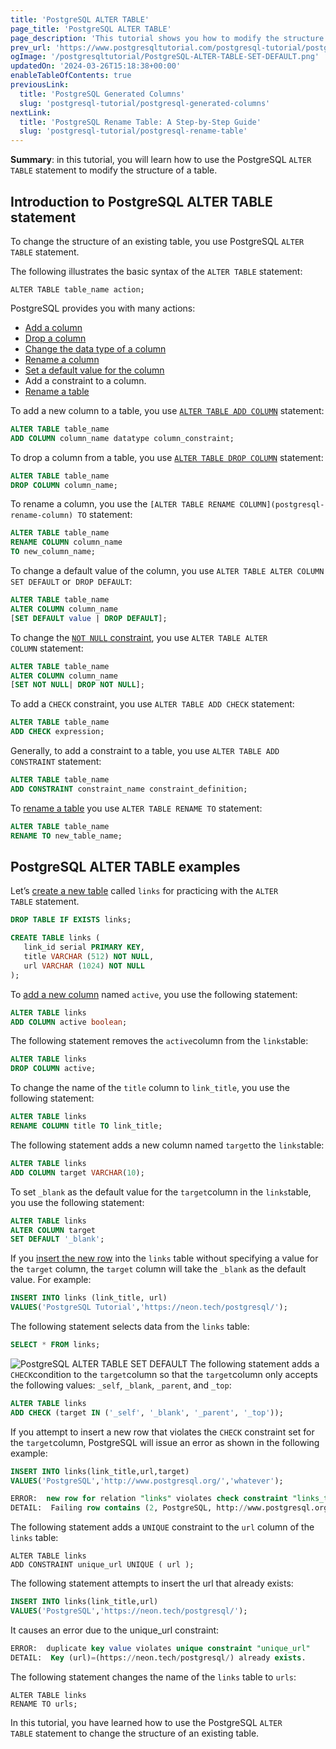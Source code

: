 ```yaml
---
title: 'PostgreSQL ALTER TABLE'
page_title: 'PostgreSQL ALTER TABLE'
page_description: 'This tutorial shows you how to modify the structure of a table by using the PostgreSQL ALTER TABLE statement.'
prev_url: 'https://www.postgresqltutorial.com/postgresql-tutorial/postgresql-alter-table/'
ogImage: '/postgresqltutorial/PostgreSQL-ALTER-TABLE-SET-DEFAULT.png'
updatedOn: '2024-03-26T15:18:38+00:00'
enableTableOfContents: true
previousLink:
  title: 'PostgreSQL Generated Columns'
  slug: 'postgresql-tutorial/postgresql-generated-columns'
nextLink:
  title: 'PostgreSQL Rename Table: A Step-by-Step Guide'
  slug: 'postgresql-tutorial/postgresql-rename-table'
---
```


**Summary**: in this tutorial, you will learn how to use the PostgreSQL `ALTER TABLE` statement to modify the structure of a table.

## Introduction to PostgreSQL ALTER TABLE statement

To change the structure of an existing table, you use PostgreSQL `ALTER TABLE` statement.

The following illustrates the basic syntax of the `ALTER TABLE` statement:

```shellsql
ALTER TABLE table_name action;
```

PostgreSQL provides you with many actions:

- [Add a column](postgresql-add-column)
- [Drop a column](postgresql-drop-column)
- [Change the data type of a column](postgresql-change-column-type)
- [Rename a column](postgresql-rename-column)
- [Set a default value for the column](postgresql-default-value)
- Add a constraint to a column.
- [Rename a table](postgresql-rename-table)

To add a new column to a table, you use [`ALTER TABLE ADD COLUMN`](postgresql-add-column) statement:

```sql
ALTER TABLE table_name
ADD COLUMN column_name datatype column_constraint;
```

To drop a column from a table, you use [`ALTER TABLE DROP COLUMN`](postgresql-drop-column) statement:

```sql
ALTER TABLE table_name
DROP COLUMN column_name;
```

To rename a column, you use the `[ALTER TABLE RENAME COLUMN](postgresql-rename-column) TO` statement:

```sql
ALTER TABLE table_name
RENAME COLUMN column_name
TO new_column_name;
```

To change a default value of the column, you use `ALTER TABLE ALTER COLUMN SET DEFAULT` or  `DROP DEFAULT`:

```sql
ALTER TABLE table_name
ALTER COLUMN column_name
[SET DEFAULT value | DROP DEFAULT];
```

To change the [`NOT NULL` constraint](postgresql-not-null-constraint), you use `ALTER TABLE ALTER COLUMN` statement:

```sql
ALTER TABLE table_name
ALTER COLUMN column_name
[SET NOT NULL| DROP NOT NULL];
```

To add a `CHECK` constraint, you use `ALTER TABLE ADD CHECK` statement:

```sql
ALTER TABLE table_name
ADD CHECK expression;
```

Generally, to add a constraint to a table, you use `ALTER TABLE ADD CONSTRAINT` statement:

```sql
ALTER TABLE table_name
ADD CONSTRAINT constraint_name constraint_definition;
```

To [rename a table](postgresql-rename-table) you use `ALTER TABLE RENAME TO` statement:

```sql
ALTER TABLE table_name
RENAME TO new_table_name;
```

## PostgreSQL ALTER TABLE examples

Let’s [create a new table](postgresql-create-table 'PostgreSQL CREATE TABLE') called `links` for practicing with the `ALTER TABLE` statement.

```sql
DROP TABLE IF EXISTS links;

CREATE TABLE links (
   link_id serial PRIMARY KEY,
   title VARCHAR (512) NOT NULL,
   url VARCHAR (1024) NOT NULL
);
```

To [add a new column](postgresql-add-column) named `active`, you use the following statement:

```sql
ALTER TABLE links
ADD COLUMN active boolean;
```

The following statement removes the `active`column from the `links`table:

```sql
ALTER TABLE links
DROP COLUMN active;
```

To change the name of the `title` column to `link_title`, you use the following statement:

```sql
ALTER TABLE links
RENAME COLUMN title TO link_title;
```

The following statement adds a new column named `target`to the `links`table:

```sql
ALTER TABLE links
ADD COLUMN target VARCHAR(10);
```

To set `_blank` as the default value for the `target`column in the `links`table, you use the following statement:

```sql
ALTER TABLE links
ALTER COLUMN target
SET DEFAULT '_blank';
```

If you [insert the new row](postgresql-insert) into the `links` table without specifying a value for the `target` column, the `target` column will take the `_blank` as the default value. For example:

```sql
INSERT INTO links (link_title, url)
VALUES('PostgreSQL Tutorial','https://neon.tech/postgresql/');
```

The following statement selects data from the `links` table:

```sql
SELECT * FROM links;
```

![PostgreSQL ALTER TABLE SET DEFAULT](/postgresqltutorial/PostgreSQL-ALTER-TABLE-SET-DEFAULT.png)
The following statement adds a `CHECK`condition to the `target`column so that the `target`column only accepts the following values: `_self`, `_blank`, `_parent`, and `_top`:

```sql
ALTER TABLE links
ADD CHECK (target IN ('_self', '_blank', '_parent', '_top'));
```

If you attempt to insert a new row that violates the `CHECK` constraint set for the `target`column, PostgreSQL will issue an error as shown in the following example:

```sql
INSERT INTO links(link_title,url,target)
VALUES('PostgreSQL','http://www.postgresql.org/','whatever');
```

```sql
ERROR:  new row for relation "links" violates check constraint "links_target_check"
DETAIL:  Failing row contains (2, PostgreSQL, http://www.postgresql.org/, whatever).DETAIL:  Failing row contains (2, PostgreSQL, http://www.postgresql.org/, whatever).
```

The following statement adds a `UNIQUE` constraint to the `url` column of the `links` table:

```shell
ALTER TABLE links
ADD CONSTRAINT unique_url UNIQUE ( url );
```

The following statement attempts to insert the url that already exists:

```sql
INSERT INTO links(link_title,url)
VALUES('PostgreSQL','https://neon.tech/postgresql/');
```

It causes an error due to the unique_url constraint:

```sql
ERROR:  duplicate key value violates unique constraint "unique_url"
DETAIL:  Key (url)=(https://neon.tech/postgresql/) already exists.
```

The following statement changes the name of the `links` table to `urls`:

```
ALTER TABLE links
RENAME TO urls;
```

In this tutorial, you have learned how to use the PostgreSQL `ALTER TABLE` statement to change the structure of an existing table.
